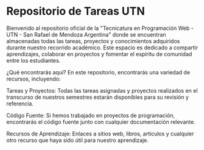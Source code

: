 # Repositorio de Tareas UTN
Bienvenido al repositorio oficial de la "Tecnicatura en Programación Web - UTN - San Rafael de Mendoza Argentina" donde se encuentran almacenadas todas las tareas, proyectos y conocimientos adquiridos durante nuestro recorrido académico. Este espacio es dedicado a compartir aprendizajes, colaborar en proyectos y fomentar el espíritu de comunidad entre los estudiantes.

¿Qué encontrarás aquí?
En este repositorio, encontrarás una variedad de recursos, incluyendo:

Tareas y Proyectos: Todas las tareas asignadas y proyectos realizados en el transcurso de nuestros semestres estarán disponibles para su revisión y referencia.

Código Fuente: Si hemos trabajado en proyectos de programación, encontrarás el código fuente junto con cualquier documentación relevante.

Recursos de Aprendizaje: Enlaces a sitios web, libros, artículos y cualquier otro recurso que haya sido útil para nuestro aprendizaje.
